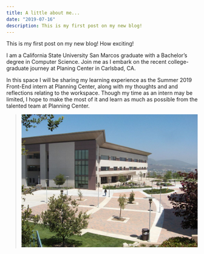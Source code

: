 ```yaml
---
title: A little about me...
date: "2019-07-16"
description: This is my first post on my new blog!
---
```


This is my first post on my new blog! How exciting!

 I am a California State University San Marcos graduate with a Bachelor’s degree in Computer Science. Join me as I embark on the recent college-graduate journey at Planing Center in Carlsbad, CA.

In this space I will be sharing my learning experience as the Summer 2019 Front-End intern at Planning Center, along with my thoughts and and reflections relating to the workspace. Though my time as an intern may be limited, I hope to make the most of it and learn as much as possible from the talented team at Planning Center.

> ![Cal State San Marcos](./Cal_State_San_Marcos_library.jpg)
